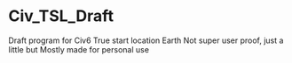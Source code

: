 # Civ_TSL_Draft
Draft program for Civ6 True start location Earth
Not super user proof, just a little but
Mostly made for personal use
